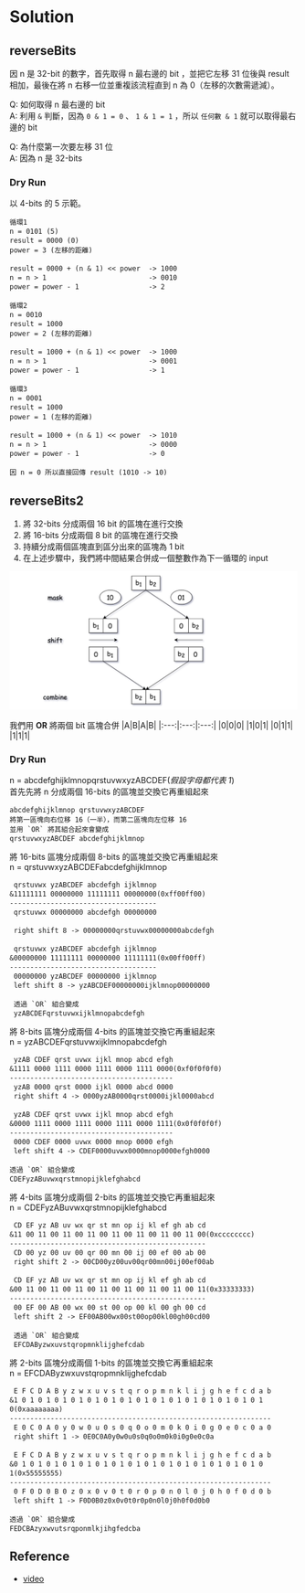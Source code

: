 # Solution

## reverseBits

因 n 是 32-bit 的數字，首先取得 n 最右邊的 bit ，並把它左移 31 位後與 result 相加，最後在將 n 右移一位並重複該流程直到 n 為 0（左移的次數需遞減）。  

Q: 如何取得 n 最右邊的 bit  
A: 利用 `&` 判斷，因為 `0 & 1 = 0` 、 `1 & 1 = 1` ，所以 `任何數 & 1` 就可以取得最右邊的 bit  

Q: 為什麼第一次要左移 31 位  
A: 因為 n 是 32-bits  

### Dry Run

以 4-bits 的 5 示範。  

```
循環1
n = 0101 (5)
result = 0000 (0)
power = 3 (左移的距離)

result = 0000 + (n & 1) << power  -> 1000
n = n > 1                         -> 0010
power = power - 1                 -> 2

循環2
n = 0010
result = 1000
power = 2 (左移的距離)

result = 1000 + (n & 1) << power  -> 1000
n = n > 1                         -> 0001
power = power - 1                 -> 1

循環3
n = 0001
result = 1000
power = 1 (左移的距離)

result = 1000 + (n & 1) << power  -> 1010
n = n > 1                         -> 0000
power = power - 1                 -> 0

因 n = 0 所以直接回傳 result (1010 -> 10)
```
## reverseBits2

1. 將 32-bits 分成兩個 16 bit 的區塊在進行交換  
2. 將 16-bits 分成兩個 8 bit 的區塊在進行交換  
3. 持續分成兩個區塊直到區分出來的區塊為 1 bit  
4. 在上述步驟中，我們將中間結果合併成一個整數作為下一循環的 input  

![image](./reverse_bits2.png)  

我們用 **OR** 將兩個 bit 區塊合併
|A|B|A\|B|
|:---:|:---:|:---:|
|0|0|0|
|1|0|1|
|0|1|1|
|1|1|1|

### Dry Run

n = abcdefghijklmnopqrstuvwxyzABCDEF(*假設字母都代表 1*)  
首先先將 n 分成兩個 16-bits 的區塊並交換它再重組起來  
```
abcdefghijklmnop qrstuvwxyzABCDEF
將第一區塊向右位移 16（一半），而第二區塊向左位移 16
並用 `OR` 將其組合起來會變成
qrstuvwxyzABCDEF abcdefghijklmnop
```  

將 16-bits 區塊分成兩個 8-bits 的區塊並交換它再重組起來  
n = qrstuvwxyzABCDEFabcdefghijklmnop
```
 qrstuvwx yzABCDEF abcdefgh ijklmnop
&11111111 00000000 11111111 00000000(0xff00ff00)
------------------------------------
 qrstuvwx 00000000 abcdefgh 00000000

 right shift 8 -> 00000000qrstuvwx00000000abcdefgh

 qrstuvwx yzABCDEF abcdefgh ijklmnop
&00000000 11111111 00000000 11111111(0x00ff00ff)
------------------------------------
 00000000 yzABCDEF 00000000 ijklmnop
 left shift 8 -> yzABCDEF00000000ijklmnop00000000

 透過 `OR` 組合變成
 yzABCDEFqrstuvwxijklmnopabcdefgh
```  

將 8-bits 區塊分成兩個 4-bits 的區塊並交換它再重組起來  
n = yzABCDEFqrstuvwxijklmnopabcdefgh
```
 yzAB CDEF qrst uvwx ijkl mnop abcd efgh
&1111 0000 1111 0000 1111 0000 1111 0000(0xf0f0f0f0)
----------------------------------------
 yzAB 0000 qrst 0000 ijkl 0000 abcd 0000
 right shift 4 -> 0000yzAB0000qrst0000ijkl0000abcd

 yzAB CDEF qrst uvwx ijkl mnop abcd efgh
&0000 1111 0000 1111 0000 1111 0000 1111(0x0f0f0f0f)
----------------------------------------
 0000 CDEF 0000 uvwx 0000 mnop 0000 efgh
 left shift 4 -> CDEF0000uvwx0000mnop0000efgh0000

透過 `OR` 組合變成
CDEFyzABuvwxqrstmnopijklefghabcd
```  

將 4-bits 區塊分成兩個 2-bits 的區塊並交換它再重組起來  
n = CDEFyzABuvwxqrstmnopijklefghabcd
```
 CD EF yz AB uv wx qr st mn op ij kl ef gh ab cd
&11 00 11 00 11 00 11 00 11 00 11 00 11 00 11 00(0xcccccccc)
------------------------------------------------
 CD 00 yz 00 uv 00 qr 00 mn 00 ij 00 ef 00 ab 00
 right shift 2 -> 00CD00yz00uv00qr00mn00ij00ef00ab 

 CD EF yz AB uv wx qr st mn op ij kl ef gh ab cd
&00 11 00 11 00 11 00 11 00 11 00 11 00 11 00 11(0x33333333)
------------------------------------------------
 00 EF 00 AB 00 wx 00 st 00 op 00 kl 00 gh 00 cd
 left shift 2 -> EF00AB00wx00st00op00kl00gh00cd00

 透過 `OR` 組合變成 
 EFCDAByzwxuvstqropmnklijghefcdab
```   

將 2-bits 區塊分成兩個 1-bits 的區塊並交換它再重組起來  
n = EFCDAByzwxuvstqropmnklijghefcdab
```
 E F C D A B y z w x u v s t q r o p m n k l i j g h e f c d a b
&1 0 1 0 1 0 1 0 1 0 1 0 1 0 1 0 1 0 1 0 1 0 1 0 1 0 1 0 1 0 1 0(0xaaaaaaaa)
----------------------------------------------------------------
 E 0 C 0 A 0 y 0 w 0 u 0 s 0 q 0 o 0 m 0 k 0 i 0 g 0 e 0 c 0 a 0
 right shift 1 -> 0E0C0A0y0w0u0s0q0o0m0k0i0g0e0c0a 

 E F C D A B y z w x u v s t q r o p m n k l i j g h e f c d a b
&0 1 0 1 0 1 0 1 0 1 0 1 0 1 0 1 0 1 0 1 0 1 0 1 0 1 0 1 0 1 0 1(0x55555555)
----------------------------------------------------------------
 0 F 0 D 0 B 0 z 0 x 0 v 0 t 0 r 0 p 0 n 0 l 0 j 0 h 0 f 0 d 0 b
 left shift 1 -> F0D0B0z0x0v0t0r0p0n0l0j0h0f0d0b0

透過 `OR` 組合變成
FEDCBAzyxwvutsrqponmlkjihgfedcba
```

## Reference

- [video](https://www.youtube.com/watch?v=-5z9dimxxmI&t=896s)   
